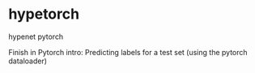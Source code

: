 # hypetorch
hypenet pytorch

Finish in Pytorch intro: Predicting labels for a test set (using the pytorch dataloader)
